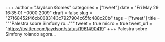 
+++
author = "Jaydson Gomes"
categories = ["tweet"]
date = "Fri May 29 16:35:01 +0000 2009"
draft = false
slug = "27f68452f46cb0083143c7927904c65fc488c20b"
tags = ["tweet"]
title = """Palestra sobre Simfony ro..."""
tweet = true
micro = true
tweet_url = "https://twitter.com/jaydson/status/1961490419"
+++
Palestra sobre Simfony rolando agora...
